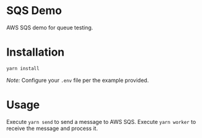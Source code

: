 # SQS Demo

AWS SQS demo for queue testing.

# Installation

```sh
yarn install
```

*Note:* Configure your `.env` file per the example provided.

# Usage

Execute `yarn send` to send a message to AWS SQS. Execute `yarn worker` to receive the message and process it.
